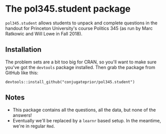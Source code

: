 # The pol345.student package

`pol345.student` allows students to unpack and complete questions
in the handout for Princeton University's course Politics 345 (as run by Marc Ratkowic and Will Lowe in Fall 2018).

## Installation

The problem sets are a bit too big for CRAN, so you'll want to
make sure you've got the `devtools` package installed.  Then grab
the package from GitHub like this:

    devtools::install_github("conjugateprior/pol345.student")

## Notes

* This package contains all the questions, all the data, but none of the
  answers!
* Eventually we'll be replaced by a `learnr` based setup.  In the meantime,
  we're in regular `Rmd`.
